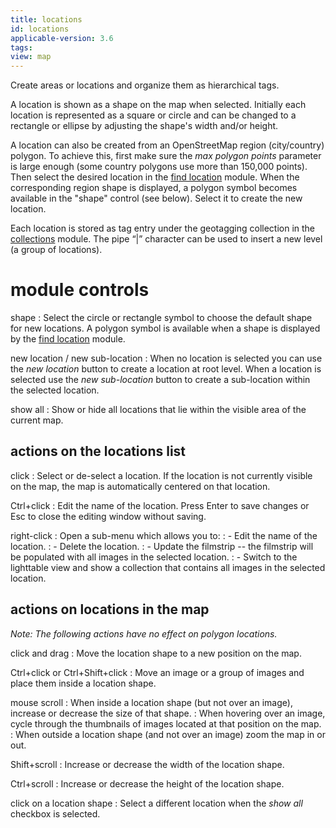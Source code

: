 ```yaml
---
title: locations
id: locations
applicable-version: 3.6
tags:
view: map
---
```


Create areas or locations and organize them as hierarchical tags. 

A location is shown as a shape on the map when selected. Initially each location is represented as a square or circle and can be changed to a rectangle or ellipse by adjusting the shape's width and/or height.

A location can also be created from an OpenStreetMap region (city/country) polygon. To achieve this, first make sure the _max polygon points_ parameter is large enough (some country polygons use more than 150,000 points). Then select the desired location in the [find location](./find-location.md) module. When the corresponding region shape is displayed, a polygon symbol becomes available in the "shape" control (see below). Select it to create the new location.

Each location is stored as tag entry under the geotagging collection in the [collections](../shared/collections.md) module. The pipe “|” character can be used to insert a new level (a group of locations).

# module controls

shape
: Select the circle or rectangle symbol to choose the default shape for new locations. A polygon symbol is available when a shape is displayed by the [find location](./find-location.md) module.

new location / new sub-location
: When no location is selected you can use the _new location_ button to create a location at root level. When a location is selected use the _new sub-location_ button to create a sub-location within the selected location.

show all
: Show or hide all locations that lie within the visible area of the current map.

## actions on the locations list

click
: Select or de-select a location. If the location is not currently visible on the map, the map is automatically centered on that location.

Ctrl+click
: Edit the name of the location. Press Enter to save changes or Esc to close the editing window without saving.

right-click
: Open a sub-menu which allows you to:
: - Edit the name of the location.
: - Delete the location.
: - Update the filmstrip -- the filmstrip will be populated with all images in the selected location.
: - Switch to the lighttable view and show a collection that contains all images in the selected location.

## actions on locations in the map

_Note: The following actions have no effect on polygon locations._

click and drag
: Move the location shape to a new position on the map.

Ctrl+click or Ctrl+Shift+click
: Move an image or a group of images and place them inside a location shape.

mouse scroll
: When inside a location shape (but not over an image), increase or decrease the size of that shape.
: When hovering over an image, cycle through the thumbnails of images located at that position on the map.
: When outside a location shape (and not over an image) zoom the map in or out.

Shift+scroll
: Increase or decrease the width of the location shape.

Ctrl+scroll
: Increase or decrease the height of the location shape.

click on a location shape
: Select a different location when the _show all_ checkbox is selected.
